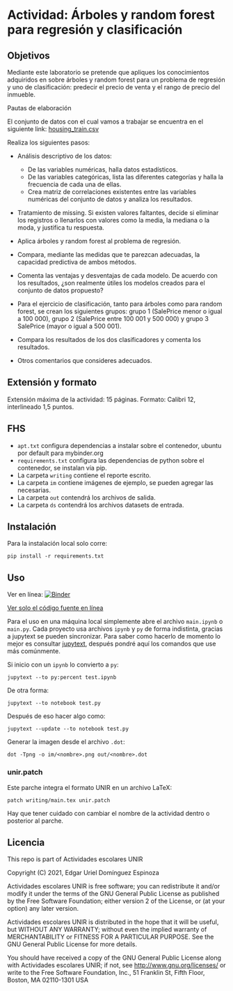 # Actividad: Árboles y random forest para regresión y clasificación

## Objetivos 

Mediante este laboratorio se pretende que apliques los conocimientos adquiridos en sobre árboles y random forest para un problema de regresión y uno de clasificación: predecir el precio de venta y el rango de precio del inmueble.

Pautas de elaboración

El conjunto de datos con el cual vamos a trabajar se encuentra en el siguiente link: [housing_train.csv](https://www.kaggle.com/gpandi007/usa-housing-dataset "dataset")

Realiza los siguientes pasos: 

- Análisis descriptivo de los datos:
  + De las variables numéricas, halla datos estadísticos.
  + De las variables categóricas, lista las diferentes categorías y halla la frecuencia de cada una de ellas. 
  + Crea matriz de correlaciones existentes entre las variables numéricas del conjunto de datos y analiza los resultados. 

- Tratamiento de missing. Si existen valores faltantes, decide si eliminar los registros o llenarlos con valores como la media, la mediana o la moda, y justifica tu respuesta. 
- Aplica árboles y random forest al problema de regresión.
- Compara, mediante las medidas que te parezcan adecuadas, la capacidad predictiva de ambos métodos. 
- Comenta las ventajas y desventajas de cada modelo. De acuerdo con los resultados, ¿son realmente útiles los modelos creados para el conjunto de datos propuesto? 
- Para el ejercicio de clasificación, tanto para árboles como para random forest, se crean los siguientes grupos: grupo 1 (SalePrice menor o igual a 100 000), grupo 2 (SalePrice entre 100 001 y 500 000) y grupo 3 SalePrice (mayor o igual a 500 001).
- Compara los resultados de los dos clasificadores y comenta los resultados. 
- Otros comentarios que consideres adecuados.

## Extensión y formato 

Extensión máxima de la actividad: 15 páginas. Formato: Calibri 12, interlineado 1,5 puntos.

## FHS

- `apt.txt` configura dependencias a instalar sobre el contenedor, ubuntu por default para mybinder.org
- `requirements.txt` configura las dependencias de python sobre el contenedor, se instalan vía pip.
- La carpeta `writing` contiene el reporte escrito.
- La carpeta `im` contiene imágenes de ejemplo, se pueden agregar las necesarias.
- La carpeta `out` contendrá los archivos de salida.
- La carpeta `ds` contendrá los archivos datasets de entrada.

## Instalación

Para la instalación local solo corre:

    pip install -r requirements.txt

## Uso

Ver en línea: [![Binder](https://mybinder.org/badge_logo.svg)](https://mybinder.org/v2/gl/genomorro%2Funir/AA-A1)

[Ver solo el código fuente en línea](https://gitlab.com/genomorro/unir/-/tree/AA-A1)

Para el uso en una máquina local simplemente abre el archivo `main.ipynb` o `main.py`. Cada proyecto usa archivos `ipynb` y `py` de forma indistinta, gracias a jupytext se pueden sincronizar. Para saber como hacerlo de momento lo mejor es consultar [jupytext](https://jupytext.readthedocs.io/en/latest/index.html "la documentación de jupytext"), después pondré aquí los comandos que use más comúnmente. 

Si inicio con un `ipynb` lo convierto a `py`:

    jupytext --to py:percent test.ipynb

De otra forma:

    jupytext --to notebook test.py
	
Después de eso hacer algo como:

    jupytext --update --to notebook test.py
    
Generar la imagen desde el archivo `.dot`:

    dot -Tpng -o im/<nombre>.png out/<nombre>.dot

### unir.patch

Este parche integra el formato UNIR en un archivo LaTeX:

    patch writing/main.tex unir.patch

Hay que tener cuidado con cambiar el nombre de la actividad dentro o posterior al parche.

## Licencia

This repo is part of Actividades escolares UNIR

Copyright (C) 2021, Edgar Uriel Domínguez Espinoza

Actividades escolares UNIR is free software; you can redistribute it and/or modify it under the terms of the GNU General Public License as published by the Free Software Foundation; either version 2 of the License, or (at your option) any later version.

Actividades escolares UNIR is distributed in the hope that it will be useful, but WITHOUT ANY WARRANTY; without even the implied warranty of MERCHANTABILITY or FITNESS FOR A PARTICULAR PURPOSE.  See the GNU General Public License for more details.

You should have received a copy of the GNU General Public License along with Actividades escolares UNIR; if not, see <http://www.gnu.org/licenses/> or write to the Free Software Foundation, Inc., 51 Franklin St, Fifth Floor, Boston, MA 02110-1301 USA

